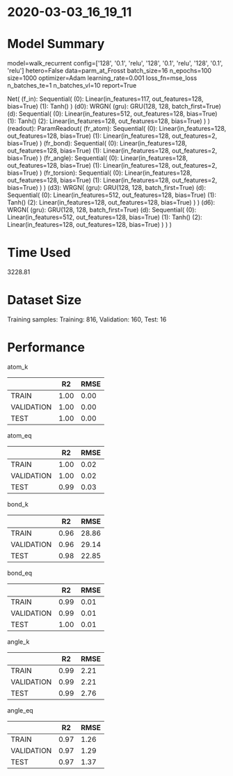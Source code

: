 2020-03-03_16_19_11
===========================
# Model Summary
model=walk_recurrent
config=['128', '0.1', 'relu', '128', '0.1', 'relu', '128', '0.1', 'relu']
hetero=False
data=parm_at_Frosst
batch_size=16
n_epochs=100
size=1000
optimizer=Adam
learning_rate=0.001
loss_fn=mse_loss
n_batches_te=1
n_batches_vl=10
report=True

Net(
  (f_in): Sequential(
    (0): Linear(in_features=117, out_features=128, bias=True)
    (1): Tanh()
  )
  (d0): WRGN(
    (gru): GRU(128, 128, batch_first=True)
    (d): Sequential(
      (0): Linear(in_features=512, out_features=128, bias=True)
      (1): Tanh()
      (2): Linear(in_features=128, out_features=128, bias=True)
    )
  )
  (readout): ParamReadout(
    (fr_atom): Sequential(
      (0): Linear(in_features=128, out_features=128, bias=True)
      (1): Linear(in_features=128, out_features=2, bias=True)
    )
    (fr_bond): Sequential(
      (0): Linear(in_features=128, out_features=128, bias=True)
      (1): Linear(in_features=128, out_features=2, bias=True)
    )
    (fr_angle): Sequential(
      (0): Linear(in_features=128, out_features=128, bias=True)
      (1): Linear(in_features=128, out_features=2, bias=True)
    )
    (fr_torsion): Sequential(
      (0): Linear(in_features=128, out_features=128, bias=True)
      (1): Linear(in_features=128, out_features=2, bias=True)
    )
  )
  (d3): WRGN(
    (gru): GRU(128, 128, batch_first=True)
    (d): Sequential(
      (0): Linear(in_features=512, out_features=128, bias=True)
      (1): Tanh()
      (2): Linear(in_features=128, out_features=128, bias=True)
    )
  )
  (d6): WRGN(
    (gru): GRU(128, 128, batch_first=True)
    (d): Sequential(
      (0): Linear(in_features=512, out_features=128, bias=True)
      (1): Tanh()
      (2): Linear(in_features=128, out_features=128, bias=True)
    )
  )
)
# Time Used 
3228.81

# Dataset Size
Training samples: 
Training: 816, Validation: 160, Test: 16
# Performance
atom_k

|              |R2            |RMSE          |
|------------- |------------- |------------- |
|TRAIN         |1.00          |0.00          |
|VALIDATION    |1.00          |0.00          |
|TEST          |1.00          |0.00          |


atom_eq

|              |R2            |RMSE          |
|------------- |------------- |------------- |
|TRAIN         |1.00          |0.02          |
|VALIDATION    |1.00          |0.02          |
|TEST          |0.99          |0.03          |


bond_k

|              |R2            |RMSE          |
|------------- |------------- |------------- |
|TRAIN         |0.96          |28.86         |
|VALIDATION    |0.96          |29.14         |
|TEST          |0.98          |22.85         |


bond_eq

|              |R2            |RMSE          |
|------------- |------------- |------------- |
|TRAIN         |0.99          |0.01          |
|VALIDATION    |0.99          |0.01          |
|TEST          |1.00          |0.01          |


angle_k

|              |R2            |RMSE          |
|------------- |------------- |------------- |
|TRAIN         |0.99          |2.21          |
|VALIDATION    |0.99          |2.21          |
|TEST          |0.99          |2.76          |


angle_eq

|              |R2            |RMSE          |
|------------- |------------- |------------- |
|TRAIN         |0.97          |1.26          |
|VALIDATION    |0.97          |1.29          |
|TEST          |0.97          |1.37          |

